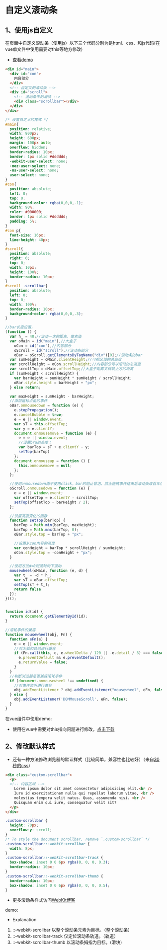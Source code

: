 # 自定义滚动条

## 1、使用js自定义

在页面中自定义滚动条（使用js）以下三个代码分别为是html、css、和js代码(在vue单文件中使用需要对this等地方修改)

* <a href='../examples/ScrollBarJs.html' target='_blank'>查看demo</a>

```html
<div id="main">
  <div id="con">
    内容部分
  </div>
  <!-- 自定义的滚动条 -->
  <div id="scroll">
    <!-- 滚动条中的滑块 -->
    <div class="scrollbar"></div>
  </div>
</div>
```

```css
/* 设置自定义的样式 */
#main{
  position: relative;
  width: 800px;
  height: 600px;
  margin: 100px auto;
  overflow: hidden;
  border-radius: 10px;
  border: 1px solid #dddddd;
  -webkit-user-select: none;
  -moz-user-select: none;
  -ms-user-select: none;
  user-select: none;
}
#con{
  position: absolute;
  left: 0;
  top: 0;
  background-color: rgba(0,0,0,.1);
  width: 90%;
  color: #000000;
  border: 1px solid #dddddd;
  padding: 5%;
}
#con p{
  font-size: 16px;
  line-height: 40px;
}
#scroll{
  position: absolute;
  right: 0;
  top: 0;
  width: 10px;
  height: 100%;
  border-radius: 10px;
}
#scroll .scrollbar{
  position: absolute;
  left: 0;
  top: 0;
  width: 100%;
  border-radius: 10px;
  background-color: rgba(0,0,0,.3);
}
```

```js
//bar长度设置，
(function () {
  var h_ = 40;//滚动一次的距离，像素值
  var oMain = id("main"),//大盒子
    oCon = id("con"),//内容部分
    oScroll = id("scroll"),//滚动条部分
    oBar = oScroll.getElementsByTagName("div")[0];//滚动条的bar
  var sumHeight = oMain.clientHeight;//可视区域的总高度
  var scrollHeight = oCon.scrollHeight;//内容部分可以滚动的总高度
  var scrollTop = oMain.offsetTop;//大盒子距离文档最上方的距离
  if (sumHeight < scrollHeight) {
    var barHeight = sumHeight * sumHeight / scrollHeight;
    oBar.style.height = barHeight + "px";
  } else return;

  var maxHeight = sumHeight - barHeight;
  //添加鼠标点击的事件
  oBar.onmousedown = function (e) {
    e.stopPropagation();
    e.cancelBubble = true;
    e = e || window.event;
    var sT = this.offsetTop;
    var y = e.clientY;
    document.onmousemove = function (e) {
      e = e || window.event;
      //设置bra的高度；
      var barTop = sT + e.clientY - y;
      setTop(barTop)
    };
    document.onmouseup = function () {
      this.onmousemove = null;
    };
  };

  //使用onmousedown而不使用click，bar的阻止冒泡，防止拖拽事件结束后滚动条改百年位置的bug;
  oScroll.onmousedown = function (e) {
    e = e || window.event;
    var offsetTop = e.clientY - scrollTop;
    setTop(offsetTop - barHeight / 2);
  };

  //设置高度变化的函数
  function setTop(barTop) {
    barTop = Math.min(barTop, maxHeight);
    barTop = Math.max(barTop, 0);
    oBar.style.top = barTop + "px";

    //设置从con内容的高度
    var conHeight = barTop * scrollHeight / sumHeight;
    oCon.style.top = -conHeight + "px";
  }

  //使用方法d<0则滚轮向下滚动
  mousewheel(oMain, function (e, d) {
    var t_ = -d * h_;
    var sT = oBar.offsetTop;
    setTop(sT + t_);
    return false
  });
})();


function id(id) {
  return document.getElementById(id);
}

//滚轮事件的兼容
function mousewheel(obj, Fn) {
  function eFn(e) {
    e = e || window.event;
    //对火狐和其他进行兼容
    if (Fn.call(this, e, e.wheelDelta / 120 || -e.detail / 3) === false) {
      e.preventDefault && e.preventDefault();
      e.returnValue = false;
    }
  }
  //判断浏览器是否兼容滚轮事件
  if (document.onmousewheel !== undefined) {
    //对事件监听进行兼容
    obj.addEventListener ? obj.addEventListener("mousewheel", eFn, false) : obj.attachEvent("onmousewheel", eFn);
  } else {
    obj.addEventListener('DOMMouseScroll', eFn, false);
  }
}
```

在vue组件中使用demo:

<ScrollBarJs/>

* 使用在vue中需要对this指向问题进行修改，[点击下载](../examples/ScrollBarJs.vue)

## 2、修改默认样式

* 还有一种方法修改浏览器的默认样式（比较简单，兼容性也比较好）（来自[30秒的css](https://30-seconds.github.io/30-seconds-of-css/)）

```html
<div class="custom-scrollbar">
  <p>
  <!-- 内容区域 -->
    Lorem ipsum dolor sit amet consectetur adipisicing elit.<br />
    Iure id exercitationem nulla qui repellat laborum vitae, <br />
    molestias tempora velit natus. Quas, assumenda nisi. <br />
    Quisquam enim qui iure, consequatur velit sit?
  </p>
</div>
```

```css
.custom-scrollbar {
  height: 70px;
  overflow-y: scroll;
}
/* To style the document scrollbar, remove `.custom-scrollbar` */
.custom-scrollbar::-webkit-scrollbar {
  width: 8px;
}
.custom-scrollbar::-webkit-scrollbar-track {
  box-shadow: inset 0 0 6px rgba(0, 0, 0, 0.3);
  border-radius: 10px;
}
.custom-scrollbar::-webkit-scrollbar-thumb {
  border-radius: 10px;
  box-shadow: inset 0 0 6px rgba(0, 0, 0, 0.5);
}
```

* 更多滚动条样式访问[WebKit博客](https://webkit.org/blog/363/styling-scrollbars/)

demo:

<ScrollBarCss/> 

* Explanation

1. ::-webkit-scrollbar 以整个滚动条元素为目标。（整个滚动条）
2. ::-webkit-scrollbar-track 仅定位滚动条轨道。（轨道）
3. ::-webkit-scrollbar-thumb 以滚动条拇指为目标。(滑块)

<comments />
